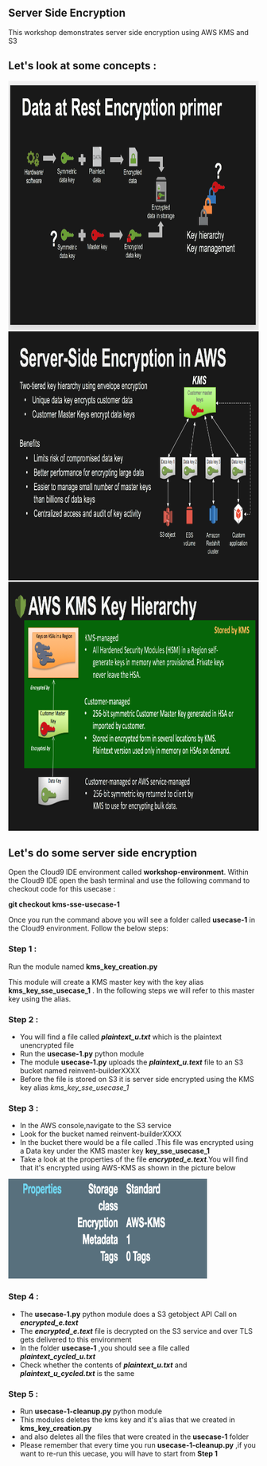 ## Server Side Encryption 

This workshop demonstrates server side encryption using AWS KMS and S3

## Let's look at some concepts :

<a><img src="images/data-at-rest-encryption-primer.png" width="700" height="500"></a><br>
<a><img src="images/server-side-encryption-in-aws.png" width="700" height="500"></a><br>
<a><img src="images/aws-kms-key-hierarchy.png" width="701" height="500"></a><br>

## Let's do some server side encryption

Open the Cloud9 IDE environment called **workshop-environment**. Within the Cloud9 IDE open the bash terminal and use the following command to checkout code for this usecase :

**git checkout kms-sse-usecase-1**

Once you run the command above you will see a folder called **usecase-1** in the Cloud9 environment. Follow the below steps:

### Step 1 :

Run the module named **kms_key_creation.py**

This module will create a KMS master key with the key alias **kms_key_sse_usecase_1** . In the following steps we will refer to this
master key using the alias.

### Step 2 :

* You will find a file called ***plaintext_u.txt*** which is the plaintext unencrypted file
* Run the **usecase-1.py** python module
* The module **usecase-1.py** uploads the ***plaintext_u.text*** file to an S3 bucket named reinvent-builderXXXX 
* Before the file is stored on S3 it is server side encrypted using the KMS key alias *kms_key_sse_usecase_1*

### Step 3 :

* In the AWS console,navigate to the S3 service
* Look for the bucket named reinvent-builderXXXX
* In the bucket there would be a file called    .This file was encrypted using a Data key under the KMS master key **key_sse_usecase_1**
* Take a look at the properties of the file ***encrypted_e.text***.You will find that it's encrypted using AWS-KMS as shown in the picture below

<a><img src="images/in-aws-console-sse.png" width="400" height="200"></a><br>

### Step 4 :

* The **usecase-1.py** python module does a S3 getobject API Call on ***encrypted_e.text***
* The ***encrypted_e.text*** file is decrypted on the S3 service and over TLS gets delivered to this environment
* In the folder **usecase-1** ,you should see a file called ***plaintext_cycled_u.txt*** 
* Check whether the contents of ***plaintext_u.txt*** and ***plaintext_u_cycled.txt*** is the same 

### Step 5 :

* Run **usecase-1-cleanup.py** python module 
* This modules deletes the kms key and it's alias that we created in **kms_key_creation.py**
* and also deletes all the files that were created in the **usecase-1** folder
* Please remember that every time you run **usecase-1-cleanup.py** ,if you want to re-run this uecase,
  you will have to start from **Step 1**